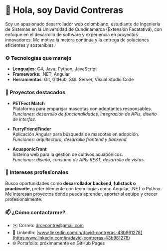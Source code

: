 # 👋 Hola, soy David Contreras

Soy un apasionado desarrollador web colombiano, estudiante de Ingeniería de Sistemas en la Universidad de Cundinamarca (Extensión Facatativá), con enfoque en el desarrollo de software y experiencia en proyectos innovadores. Me motiva la mejora continua y la entrega de soluciones eficientes y sostenibles.

### ⚙️ Tecnologías que manejo

- **Lenguajes**: C#, Java, Python, JavaScript
- **Frameworks**: .NET, Angular
- **Herramientas**: Git, GitHub, SQL Server, Visual Studio Code

### 🚀 Proyectos destacados

- **PETFect Match**  
  Plataforma para emparejar mascotas con adoptantes responsables.  
  _Funciones: desarrollo de funcionalidades, integración de APIs, diseño de interfaz._

- **FurryFriendFinder**  
  Aplicación Angular para búsqueda de mascotas en adopción.  
  _Funciones: arquitectura, desarrollo frontend y backend._

- **AcuaponicFront**  
  Sistema web para la gestión de cultivos acuapónicos.  
  _Funciones: diseño, consumo de APIs REST, desarrollo de vistas._

### 💼 Intereses profesionales

Busco oportunidades como **desarrollador backend, fullstack o practicante**, preferiblemente con tecnologías como Angular, .NET o Python. Me interesan proyectos donde pueda aprender, aportar al equipo y crecer profesionalmente.

### 📫 ¿Cómo contactarme?

- ✉️ Correo: [drcecontre@gmail.com](mailto:drcecontre@gmail.com)
- 💼 LinkedIn: [www.linkedin.com/in/david-contreras-43b961278](https:www.linkedin.com/in/david-contreras-43b961278)
- 🌐 Portafolio: próximamente en GitHub Pages

